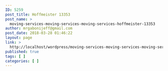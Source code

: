 ```yaml
---
ID: 5259
post_title: Hoffmeister 13353
post_name: >
  moving-services-moving-services-moving-services-hoffmeister-13353
author: mrgabonijeff@gmail.com
post_date: 2018-03-28 01:46:22
layout: page
link: >
  http://localhost/wordpress/moving-services-moving-services-moving-services-hoffmeister-13353/
published: true
tags: [ ]
categories: [ ]
---
```

